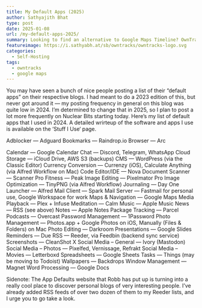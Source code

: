 ```yaml
---
title: My Default Apps (2025)
author: Sathyajith Bhat
type: post
date: 2025-01-08
url: /my-default-apps-2025/
summary: Looking to find an alternative to Google Maps Timeline? OwnTracks is a self-hosted location history tracker and might be a decent alternative to Google Maps Timeline.
featureimage: https://i.sathyabh.at/sb/owntracks/owntracks-logo.svg
categories:
  - Self-Hosting
tags:
  - owntracks
  - google maps
---
```


You may have seen a bunch of nice people posting a list of their “default apps” on their respective blogs. I had meant to do a 2023 edition of this, but never got around it — my posting frequency in general on this blog was quite low in 2024. I’m determined to change that in 2025, so I plan to post a lot more frequently on Nuclear Bits starting today. Here’s my list of default apps that I used in 2024. A detailed wrirteup of the software and apps I use is available on the ‘Stuff I Use‘ page.

Adblocker — Adguard
Bookmarks — Raindrop.io
Browser — Arc

Calendar — Google Calendar
Chat — Discord, Telegram, WhatsApp
Cloud Storage — iCloud Drive, AWS S3 (backups)
CMS — WordPress (via the Classic Editor)
Currency Conversion — Currenzy (iOS), Calculate Anything (via Alfred Workflow on Mac)
Code Editor/IDE — Nova
Document Scanner — Scanner Pro
Fitness — Peak
Image Editing — Pixelmator Pro
Image Optimization — TinyPNG (via Alfred Workflow)
Journaling — Day One
Launcher — Alfred
Mail Client — Spark
Mail Server — Fastmail for personal use, Google Workspace for work
Maps & Navigation — Google Maps
Media Playback — Plex + Infuse
Meditation — Calm
Music — Apple Music
News — RSS (see above)
Notes — Apple Notes
Package Tracking — Parcel
Podcasts — Overcast
Password Management — 1Password
Photo Management — Photos.app + Google Photos on iOS, Manually (Files & Folders) on Mac
Photo Editing — Darkroom
Presentations — Google Slides
Reminders — Due
RSS — Reeder, via Feedbin (backend sync service)
Screenshots — CleanShot X
Social Media – General — Ivory (Mastodon)
Social Media – Photos — Pixelfed, Vernissage, Refrakt
Social Media – Movies — Letterboxd
Spreadsheets — Google Sheets
Tasks — Things (may be moving to Todoist)
Wallpapers — Backdrops
Window Management — Magnet
Word Processing — Google Docs

Sidenote: The App Defaults website that Robb has put up is turning into a really cool place to discover personal blogs of very interesting people. I’ve already added RSS feeds of over two dozen of them to my Reeder lists, and I urge you to go take a look.
